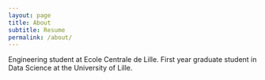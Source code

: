 ```yaml
---
layout: page
title: About
subtitle: Resume
permalink: /about/
---
```


Engineering student at Ecole Centrale de Lille.
First year graduate student in Data Science at the University of Lille.
